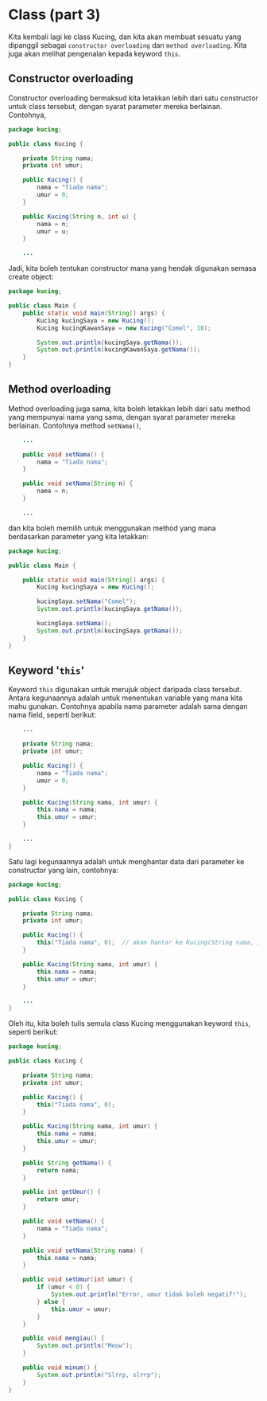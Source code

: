 # Class (part 3)

Kita kembali lagi ke class Kucing, dan kita akan membuat sesuatu yang
dipanggil sebagai `constructor overloading` dan `method overloading`.
Kita juga akan melihat pengenalan kepada keyword `this`.

## Constructor overloading

Constructor overloading bermaksud kita letakkan lebih dari satu
constructor untuk class tersebut, dengan syarat parameter mereka
berlainan. Contohnya,

```java
package kucing;

public class Kucing {

    private String nama;
    private int umur;

    public Kucing() {
        nama = "Tiada nama";
        umur = 0;
    }

    public Kucing(String n, int u) {
        nama = n;
        umur = u;
    }

    ...
```

Jadi, kita boleh tentukan constructor mana yang hendak digunakan
semasa create object:

```java
package kucing;

public class Main {
    public static void main(String[] args) {
        Kucing kucingSaya = new Kucing();
        Kucing kucingKawanSaya = new Kucing("Comel", 10);

        System.out.println(kucingSaya.getNama());
        System.out.println(kucingKawanSaya.getNama());
    }
}
```

## Method overloading

Method overloading juga sama, kita boleh letakkan lebih dari satu
method yang mempunyai nama yang sama, dengan syarat parameter mereka
berlainan. Contohnya method `setNama()`,

```java
    ...

    public void setNama() {
        nama = "Tiada nama";
    }

    public void setNama(String n) {
        nama = n;
    }

    ...
```

dan kita boleh memilih untuk menggunakan method yang mana berdasarkan
parameter yang kita letakkan:

```java
package kucing;

public class Main {

    public static void main(String[] args) {
        Kucing kucingSaya = new Kucing();

        kucingSaya.setNama("Comel");
        System.out.println(kucingSaya.getNama());

        kucingSaya.setNama();
        System.out.println(kucingSaya.getNama());
    }
}
```

## Keyword '`this`'

Keyword `this` digunakan untuk merujuk object daripada class
tersebut. Antara kegunaannya adalah untuk menentukan variable yang
mana kita mahu gunakan. Contohnya apabila nama parameter adalah sama
dengan nama field, seperti berikut:

```java
    ...

    private String nama;
    private int umur;

    public Kucing() {
        nama = "Tiada nama";
        umur = 0;
    }

    public Kucing(String nama, int umur) {
        this.nama = nama;
        this.umur = umur;
    }

    ...
}
```

Satu lagi kegunaannya adalah untuk menghantar data dari parameter ke
constructor yang lain, contohnya:

```java
package kucing;

public class Kucing {

    private String nama;
    private int umur;

    public Kucing() {
        this("Tiada nama", 0);  // akan hantar ke Kucing(String nama, int umur)
    }

    public Kucing(String nama, int umur) {
        this.nama = nama;
        this.umur = umur;
    }

    ...
}
```

Oleh itu, kita boleh tulis semula class Kucing menggunakan keyword
`this`, seperti berikut:

```java
package kucing;

public class Kucing {

    private String nama;
    private int umur;

    public Kucing() {
        this("Tiada nama", 0);
    }

    public Kucing(String nama, int umur) {
        this.nama = nama;
        this.umur = umur;
    }

    public String getNama() {
        return nama;
    }

    public int getUmur() {
        return umur;
    }

    public void setNama() {
        nama = "Tiada nama";
    }

    public void setNama(String nama) {
        this.nama = nama;
    }

    public void setUmur(int umur) {
        if (umur < 0) {
            System.out.println("Error, umur tidak boleh negatif!");
        } else {
            this.umur = umur;
        }
    }

    public void mengiau() {
        System.out.println("Meow");
    }

    public void minum() {
        System.out.println("Slrrp, slrrp");
    }
}
```
